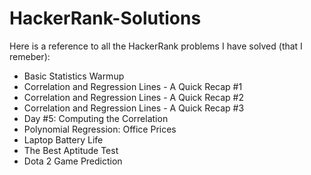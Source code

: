 # HackerRank-Solutions

Here is a reference to all the HackerRank problems I have solved (that I remeber):

- Basic Statistics Warmup
- Correlation and Regression Lines - A Quick Recap #1
- Correlation and Regression Lines - A Quick Recap #2
- Correlation and Regression Lines - A Quick Recap #3
- Day #5: Computing the Correlation
- Polynomial Regression: Office Prices
- Laptop Battery Life
- The Best Aptitude Test
- Dota 2 Game Prediction
